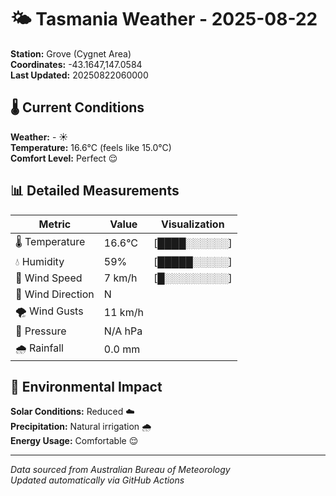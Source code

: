 # 🌤️ Tasmania Weather - 2025-08-22

**Station:** Grove (Cygnet Area)  
**Coordinates:** -43.1647,147.0584  
**Last Updated:** 20250822060000

## 🌡️ Current Conditions

**Weather:** - ☀️  
**Temperature:** 16.6°C (feels like 15.0°C)  
**Comfort Level:** Perfect 😌

## 📊 Detailed Measurements

| Metric | Value | Visualization |
|--------|-------|---------------|
| 🌡️ Temperature | 16.6°C | [████░░░░░░] |
| 💧 Humidity | 59% | [█████░░░░░] |
| 💨 Wind Speed | 7 km/h | [█░░░░░░░░░] |
| 🧭 Wind Direction | N | |
| 🌪️ Wind Gusts | 11 km/h | |
| 🔽 Pressure | N/A hPa | |
| 🌧️ Rainfall | 0.0 mm | |

## 🌱 Environmental Impact

**Solar Conditions:** Reduced ☁️  
**Precipitation:** Natural irrigation 🌧️  
**Energy Usage:** Comfortable 😌

---
*Data sourced from Australian Bureau of Meteorology*  
*Updated automatically via GitHub Actions*

